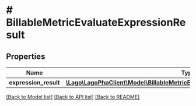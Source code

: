 # # BillableMetricEvaluateExpressionResult

## Properties

Name | Type | Description | Notes
------------ | ------------- | ------------- | -------------
**expression_result** | [**\Lago\LagoPhpClient\Model\BillableMetricEvaluateExpressionResultExpressionResult**](BillableMetricEvaluateExpressionResultExpressionResult.md) |  |

[[Back to Model list]](../../README.md#models) [[Back to API list]](../../README.md#endpoints) [[Back to README]](../../README.md)
